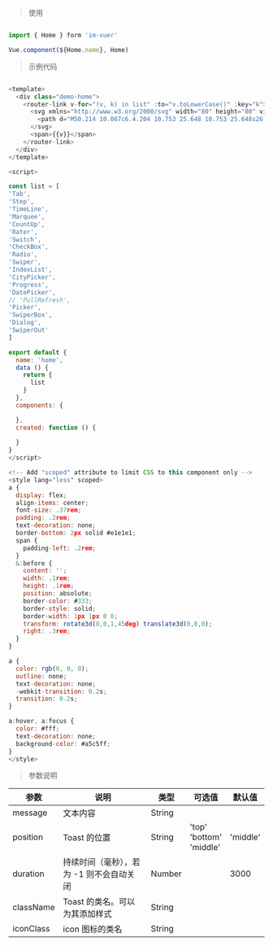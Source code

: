 
> 使用

```js

import { Home } form 'im-vuer'

Vue.component(${Home.name}, Home)

```

> 示例代码

```js

<template>
  <div class="demo-home">
    <router-link v-for="(v, k) in list" :to="v.toLowerCase()" :key="k">
      <svg xmlns="http://www.w3.org/2000/svg" width="80" height="80" viewBox="0 0 100 100">
        <path d="M50.214 10.067c6.4.204 10.753 25.648 10.753 25.648s26.256-1.803 27.13 2.857c.874 4.66-20.04 16.642-20.04 16.642s9.537 24.303 5.523 26.817c-4.015 2.515-23.545-14.023-23.545-14.023S29.333 84.493 25.633 81.785c-3.7-2.71 6.657-26.472 6.657-26.472S11.234 43.94 12.383 39.108c1.15-4.832 26.55-3.393 26.55-3.393s4.88-25.853 11.28-25.648z" fill="#00bfff" fill-rule="evenodd"/>
      </svg>
      <span>{{v}}</span>
    </router-link>
  </div>
</template>

<script>

const list = [
'Tab',
'Step',
'TimeLine',
'Marquee',
'CountUp',
'Rater',
'Switch',
'CheckBox',
'Radio',
'Swiper',
'IndexList',
'CityPicker',
'Progress',
'DatePicker',
// 'PullRefresh',
'Picker',
'SwiperBox',
'Dialog',
'SwiperOut'
]

export default {
  name: 'home',
  data () {
    return {
      list
    }
  },
  components: {

  },
  created: function () {
    
  }
}
</script>

<!-- Add "scoped" attribute to limit CSS to this component only -->
<style lang="less" scoped>
a {
  display: flex;
  align-items: center;
  font-size: .37rem;
  padding: .2rem;
  text-decoration: none;
  border-bottom: 2px solid #e1e1e1;
  span {
    padding-left: .2rem;
  }
  &:before {
    content: '';
    width: .1rem;
    height: .1rem;
    position: absolute;
    border-color: #333;
    border-style: solid;
    border-width: 1px 1px 0 0;
    transform: rotate3d(0,0,1,45deg) translate3d(0,0,0);
    right: .3rem;
  }
}

a {
  color: rgb(0, 0, 0);
  outline: none;
  text-decoration: none;
  -webkit-transition: 0.2s;
  transition: 0.2s;
}

a:hover, a:focus {
  color: #fff;
  text-decoration: none;
  background-color: #a5c5ff;
}
</style>


```

> 参数说明

  <div>
   <table>
    <thead>
     <tr>
      <th>参数</th> 
      <th>说明</th> 
      <th>类型</th> 
      <th>可选值</th> 
      <th>默认值</th>
     </tr>
    </thead> 
    <tbody>
     <tr>
      <td>message</td> 
      <td>文本内容</td> 
      <td>String</td> 
      <td></td> 
      <td></td>
     </tr> 
     <tr>
      <td>position</td> 
      <td>Toast 的位置</td> 
      <td>String</td> 
      <td>'top'<br />'bottom'<br />'middle'</td> 
      <td>'middle'</td>
     </tr> 
     <tr>
      <td>duration</td> 
      <td>持续时间（毫秒），若为 -1 则不会自动关闭</td> 
      <td>Number</td> 
      <td></td> 
      <td>3000</td>
     </tr> 
     <tr>
      <td>className</td> 
      <td>Toast 的类名。可以为其添加样式</td> 
      <td>String</td> 
      <td></td> 
      <td></td>
     </tr> 
     <tr>
      <td>iconClass</td> 
      <td>icon 图标的类名</td> 
      <td>String</td> 
      <td></td> 
      <td></td>
     </tr>
    </tbody>
   </table>
  </div>

